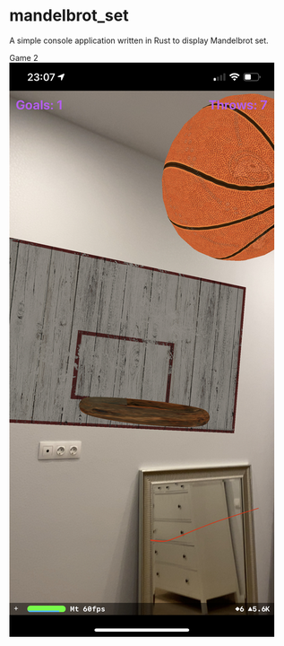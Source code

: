 # mandelbrot_set

A simple console application written in Rust to display Mandelbrot set.


Game 2
![Start](https://github.com/panviktor/myBasketballARApp/raw/master/Screenshot/IMG_0424.jpeg)